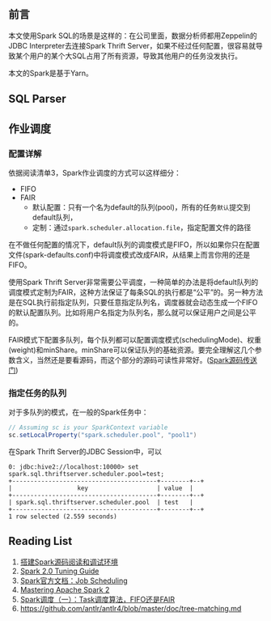 ## 前言
本文使用Spark SQL的场景是这样的：在公司里面，数据分析师都用Zeppelin的JDBC Interpreter去连接Spark Thrift Server，如果不经过任何配置，很容易就导致某个用户的某个大SQL占用了所有资源，导致其他用户的任务没发执行。

本文的Spark是基于Yarn。
## SQL Parser
## 作业调度
### 配置详解
依据阅读清单3，Spark作业调度的方式可以这样细分：

+ FIFO
+ FAIR
  - 默认配置：只有一个名为default的队列(pool)，所有的任务`默认`提交到default队列，
  - 定制：通过`spark.scheduler.allocation.file`，指定配置文件的路径

在不做任何配置的情况下，default队列的调度模式是FIFO，所以如果你只在配置文件(spark-defaults.conf)中将调度模式改成FAIR，从结果上而言你用的还是FIFO。

使用Spark Thrift Server非常需要公平调度，一种简单的办法是将default队列的调度模式定制为FAIR，这种方法保证了每条SQL的执行都是“公平”的。另一种方法是在SQL执行前指定队列，只要任意指定队列名，调度器就会动态生成一个FIFO的默认配置队列。比如将用户名指定为队列名，那么就可以保证用户之间是公平的。

FAIR模式下配置多队列，每个队列都可以配置调度模式(schedulingMode)、权重(weight)和minShare。minShare可以保证队列的基础资源。要完全理解这几个参数含义，当然还是要看源码，而这个部分的源码可读性非常好。([Spark源码传送门](https://github.com/apache/spark/blob/v2.1.0/core/src/main/scala/org/apache/spark/scheduler/SchedulingAlgorithm.scala))

### 指定任务的队列
对于多队列的模式，在一般的Spark任务中：
``` scala
// Assuming sc is your SparkContext variable
sc.setLocalProperty("spark.scheduler.pool", "pool1")
```

在Spark Thrift Server的JDBC Session中，可以
```
0: jdbc:hive2://localhost:10000> set spark.sql.thriftserver.scheduler.pool=test;
+----------------------------------------+--------+--+
|                  key                   | value  |
+----------------------------------------+--------+--+
| spark.sql.thriftserver.scheduler.pool  | test   |
+----------------------------------------+--------+--+
1 row selected (2.559 seconds)
```

## Reading List
1. [搭建Spark源码阅读和调试环境](http://zhihu.com/question/24869894/answer/97339151)
2. [Spark 2.0 Tuning Guide](http://www.slideshare.net/jcmia1/apache-spark-20-tuning-guide)
3. [Spark官方文档：Job Scheduling](https://spark.apache.org/docs/latest/job-scheduling.html)
4. [Mastering Apache Spark 2](https://jaceklaskowski.gitbooks.io/mastering-apache-spark/)
5. [Spark调度（一）：Task调度算法，FIFO还是FAIR](http://www.datastart.cn/tech/2016/07/11/spark-scheduler.html)
6. https://github.com/antlr/antlr4/blob/master/doc/tree-matching.md
